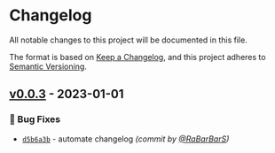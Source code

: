 # Changelog
All notable changes to this project will be documented in this file.

The format is based on [Keep a Changelog](https://keepachangelog.com/en/1.0.0/),
and this project adheres to [Semantic Versioning](https://semver.org/spec/v2.0.0.html).

## [v0.0.3] - 2023-01-01
### :bug: Bug Fixes
- [`d5b6a3b`](https://github.com/RaBarBarS/LookAtMe/commit/d5b6a3b3d622f27160df10337f4866d80131fb2a) - automate changelog *(commit by [@RaBarBarS](https://github.com/RaBarBarS))*


[v0.0.3]: https://github.com/RaBarBarS/LookAtMe/compare/v0.0.2...v0.0.3